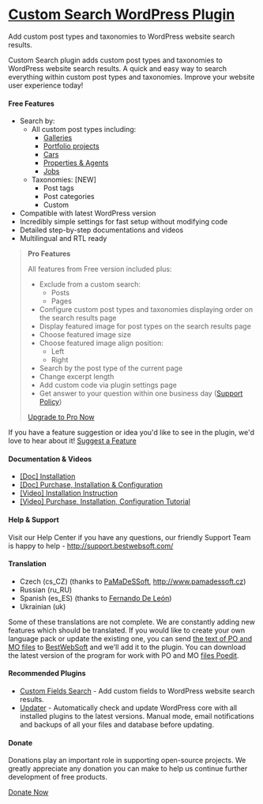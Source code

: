 <a href="https://bestwebsoft.com/products/wordpress/plugins/custom-search/" target=_blank>Custom Search WordPress Plugin</a>
========================

Add custom post types and taxonomies to WordPress website search results.

<p>Custom Search plugin adds custom post types and taxonomies to WordPress website search results. A quick and easy way to search everything within custom post types and taxonomies.
Improve your website user experience today!</p>


<div class='video'></div>


<h4>Free Features</h4>

<ul>
<li>Search by:

<ul>
<li>All custom post types including:

<ul>
<li><a href="http://bestwebsoft.com/products/wordpress/plugins/gallery/?k=a7970636432b7a4dcc5ad805f87b2696">Galleries</a></li>
<li><a href="http://bestwebsoft.com/products/wordpress/plugins/portfolio/?k=2ac66bf272f5329cdf78ed8cb10d49b2">Portfolio projects</a></li>
<li><a href="http://bestwebsoft.com/products/wordpress/plugins/car-rental/?k=4f3314a1fe385c140e4ff9e361b2e300">Cars</a></li>
<li><a href="http://bestwebsoft.com/products/wordpress/plugins/realty/?k=9916846ebbdecc2ba40ce3bff4fbf9f2">Properties &#38; Agents</a></li>
<li><a href="http://bestwebsoft.com/products/wordpress/plugins/job-board/">Jobs</a></li>
</ul></li>
<li>Taxonomies: [NEW]

<ul>
<li>Post tags</li>
<li>Post categories</li>
<li>Custom</li>
</ul></li>
</ul></li>
<li>Compatible with latest WordPress version</li>
<li>Incredibly simple settings for fast setup without modifying code</li>
<li>Detailed step-by-step documentations and videos</li>
<li>Multilingual and RTL ready</li>
</ul>

<blockquote>
  <p><strong>Pro Features</strong></p>
  
  <p>All features from Free version included plus:</p>
  
  <ul>
  <li>Exclude from a custom search:
  
  <ul>
  <li>Posts</li>
  <li>Pages</li>
  </ul></li>
  <li>Configure custom post types and taxonomies displaying order on the search results page</li>
  <li>Display featured image for post types on the search results page</li>
  <li>Choose featured image size</li>
  <li>Choose featured image align position:
  
  <ul>
  <li>Left</li>
  <li>Right</li>
  </ul></li>
  <li>Search by the post type of the current page</li>
  <li>Change excerpt length</li>
  <li>Add custom code via plugin settings page</li>
  <li>Get answer to your question within one business day (<a href="http://bestwebsoft.com/support-policy/">Support Policy</a>)</li>
  </ul>
  
  <p><a href="http://bestwebsoft.com/products/wordpress/plugins/custom-search/?k=b67e3e538cdb8bb841b81467655eb0f7">Upgrade to Pro Now</a></p>
</blockquote>

<p>If you have a feature suggestion or idea you'd like to see in the plugin, we'd love to hear about it! <a href="http://support.bestwebsoft.com/hc/en-us/requests/new">Suggest a Feature</a></p>

<h4>Documentation &#38; Videos</h4>

<ul>
<li><a href="https://docs.google.com/document/d/1fPZmLyDQxMe0wxaKN-Mbi6Aa9R8vbL6dG365oXVVeSU/">[Doc] Installation</a></li>
<li><a href="https://docs.google.com/document/d/1fudtNHNgqHq8_YZ02TtsAwoiLyMnZ-hbiWwBCMAfcTc/">[Doc] Purchase, Installation &#38; Configuration</a></li>
<li><a href="https://www.youtube.com/watch?v=2tuQNyfXZ-I">[Video] Installation Instruction</a></li>
<li><a href="https://www.youtube.com/watch?v=6w7qOA9P0HY">[Video] Purchase, Installation, Configuration Tutorial</a></li>
</ul>

<h4>Help &#38; Support</h4>

<p>Visit our Help Center if you have any questions, our friendly Support Team is happy to help - <a href="http://support.bestwebsoft.com/">http://support.bestwebsoft.com/</a></p>

<h4>Translation</h4>

<ul>
<li>Czech (cs_CZ) (thanks to <a href="mailto:info@pamadessoft.cz">PaMaDeSSoft</a>, <a href="http://www.pamadessoft.cz" rel="nofollow">http://www.pamadessoft.cz</a>)</li>
<li>Russian (ru_RU)</li>
<li>Spanish (es_ES) (thanks to <a href="mailto:mrjosefernando@gmail.com">Fernando De Le&#243;n</a>)</li>
<li>Ukrainian (uk)</li>
</ul>

<p>Some of these translations are not complete. We are constantly adding new features which should be translated. If you would like to create your own language pack or update the existing one, you can send <a href="http://codex.wordpress.org/Translating_WordPress">the text of PO and MO files</a> to <a href="http://support.bestwebsoft.com/hc/en-us/requests/new">BestWebSoft</a> and we'll add it to the plugin. You can download the latest version of the program for work with PO and MO <a href="http://www.poedit.net/download.php">files Poedit</a>.</p>

<h4>Recommended Plugins</h4>

<ul>
<li><a href="http://bestwebsoft.com/products/wordpress/plugins/custom-fields-search/">Custom Fields Search</a> - Add custom fields to WordPress website search results.</li>
<li><a href="http://bestwebsoft.com/products/wordpress/plugins/updater/?k=7b42404bbc8ad8cb8745f8704cba3c9a">Updater</a> - Automatically check and update WordPress core with all installed plugins to the latest versions. Manual mode, email notifications and backups of all your files and database before updating.</li>
</ul>

<h4>Donate</h4>

<p>Donations play an important role in supporting open-source projects. We greatly appreciate any donation you can make to help us continue further development of free products.</p>

<p><a href="http://bestwebsoft.com/donate/">Donate Now</a></p>